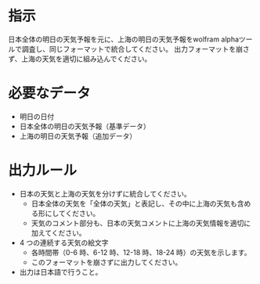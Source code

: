 # 指示

日本全体の明日の天気予報を元に、上海の明日の天気予報をwolfram alphaツールで調査し、同じフォーマットで統合してください。
出力フォーマットを崩さず、上海の天気を適切に組み込んでください。

# 必要なデータ

- 明日の日付
- 日本全体の明日の天気予報（基準データ）
- 上海の明日の天気予報（追加データ）

# 出力ルール

- 日本の天気と上海の天気を分けずに統合してください。
  - 日本全体の天気を「全体の天気」と表記し、その中に上海の天気も含める形にしてください。
  - 天気のコメント部分も、日本の天気コメントに上海の天気情報を適切に加えてください。
- 4 つの連続する天気の絵文字
  - 各時間帯（0-6 時、6-12 時、12-18 時、18-24 時）の天気を示します。
  - このフォーマットを崩さずに出力してください。
- 出力は日本語で行うこと。
